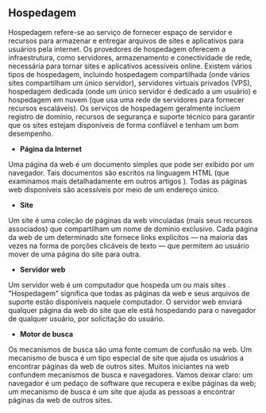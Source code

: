 ## Hospedagem

Hospedagem refere-se ao serviço de fornecer espaço de servidor e recursos para armazenar e entregar arquivos de sites e aplicativos para usuários pela internet. Os provedores de hospedagem oferecem a infraestrutura, como servidores, armazenamento e conectividade de rede, necessária para tornar sites e aplicativos acessíveis online. Existem vários tipos de hospedagem, incluindo hospedagem compartilhada (onde vários sites compartilham um único servidor), servidores virtuais privados (VPS), hospedagem dedicada (onde um único servidor é dedicado a um usuário) e hospedagem em nuvem (que usa uma rede de servidores para fornecer recursos escaláveis). Os serviços de hospedagem geralmente incluem registro de domínio, recursos de segurança e suporte técnico para garantir que os sites estejam disponíveis de forma confiável e tenham um bom desempenho.

* **Página da Internet**

Uma página da web é um documento simples que pode ser exibido por um navegador. Tais documentos são escritos na linguagem HTML (que examinamos mais detalhadamente em outros artigos ). Todas as páginas web disponíveis são acessíveis por meio de um endereço único.

* **Site**

Um site é uma coleção de páginas da web vinculadas (mais seus recursos associados) que compartilham um nome de domínio exclusivo. Cada página da web de um determinado site fornece links explícitos — na maioria das vezes na forma de porções clicáveis ​​de texto — que permitem ao usuário mover de uma página do site para outra.

* **Servidor web**

Um servidor web é um computador que hospeda um ou mais sites . "Hospedagem" significa que todas as páginas da web e seus arquivos de suporte estão disponíveis naquele computador. O servidor web enviará qualquer página da web do site que ele está hospedando para o navegador de qualquer usuário, por solicitação do usuário.

* **Motor de busca**

Os mecanismos de busca são uma fonte comum de confusão na web. Um mecanismo de busca é um tipo especial de site que ajuda os usuários a encontrar páginas da web de outros sites. Muitos iniciantes na web confundem mecanismos de busca e navegadores. Vamos deixar claro: um navegador é um pedaço de software que recupera e exibe páginas da web; um mecanismo de busca é um site que ajuda as pessoas a encontrar páginas da web de outros sites.

